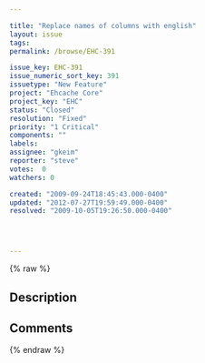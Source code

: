 ```yaml
---

title: "Replace names of columns with english"
layout: issue
tags: 
permalink: /browse/EHC-391

issue_key: EHC-391
issue_numeric_sort_key: 391
issuetype: "New Feature"
project: "Ehcache Core"
project_key: "EHC"
status: "Closed"
resolution: "Fixed"
priority: "1 Critical"
components: ""
labels: 
assignee: "gkeim"
reporter: "steve"
votes:  0
watchers: 0

created: "2009-09-24T18:45:43.000-0400"
updated: "2012-07-27T19:59:49.000-0400"
resolved: "2009-10-05T19:26:50.000-0400"




---
```


{% raw %}

## Description

<div markdown="1" class="description">



</div>

## Comments



{% endraw %}
